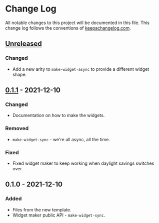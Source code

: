 # Change Log
All notable changes to this project will be documented in this file. This change log follows the conventions of [keepachangelog.com](http://keepachangelog.com/).

## [Unreleased]
### Changed
- Add a new arity to `make-widget-async` to provide a different widget shape.

## [0.1.1] - 2021-12-10
### Changed
- Documentation on how to make the widgets.

### Removed
- `make-widget-sync` - we're all async, all the time.

### Fixed
- Fixed widget maker to keep working when daylight savings switches over.

## 0.1.0 - 2021-12-10
### Added
- Files from the new template.
- Widget maker public API - `make-widget-sync`.

[Unreleased]: https://github.com/your-name/credit-card-datomic/compare/0.1.1...HEAD
[0.1.1]: https://github.com/your-name/credit-card-datomic/compare/0.1.0...0.1.1
